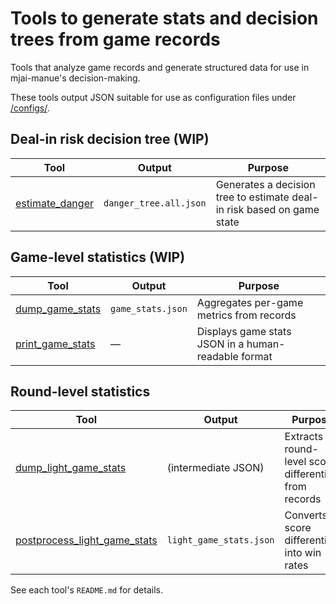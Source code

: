 # Tools to generate stats and decision trees from game records

Tools that analyze game records and generate structured data for use in mjai-manue's decision-making.

These tools output JSON suitable for use as configuration files under [/configs/](/configs/).

## Deal-in risk decision tree (WIP)

| Tool                                | Output                 | Purpose                                                                |
| ----------------------------------- | ---------------------- | ---------------------------------------------------------------------- |
| [estimate_danger](estimate_danger/) | `danger_tree.all.json` | Generates a decision tree to estimate deal-in risk based on game state |

## Game-level statistics (WIP)

| Tool                                  | Output            | Purpose                                             |
| ------------------------------------- | ----------------- | --------------------------------------------------- |
| [dump_game_stats](dump_game_stats/)   | `game_stats.json` | Aggregates per-game metrics from records            |
| [print_game_stats](print_game_stats/) | —                 | Displays game stats JSON in a human-readable format |

## Round-level statistics

| Tool                                                          | Output                  | Purpose                                               |
| ------------------------------------------------------------- | ----------------------- | ----------------------------------------------------- |
| [dump_light_game_stats](dump_light_game_stats/)               | (intermediate JSON)     | Extracts round-level score differentials from records |
| [postprocess_light_game_stats](postprocess_light_game_stats/) | `light_game_stats.json` | Converts score differentials into win rates           |

See each tool's `README.md` for details.
